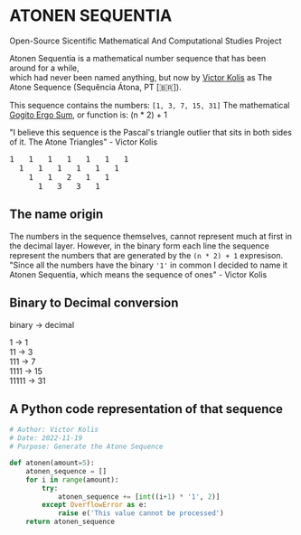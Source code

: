 # ATONEN SEQUENTIA
Open-Source Sicentific Mathematical And Computational Studies Project

Atonen Sequentia is a mathematical number sequence that has been around for a while,\
which had never been named anything, but now by [Victor Kolis](https://github.com/victorkolis) as The Atone Sequence (Sequência Átona, PT [🇧🇷]).

This sequence contains the numbers: `[1, 3, 7, 15, 31]`
The mathematical [Gogito Ergo Sum](https://en.wikipedia.org/wiki/Discourse_on_the_Method), or function is:
(n * 2) + 1

"I believe this sequence is the Pascal's triangle outlier that sits in both sides of it. The Atone Triangles" - Victor Kolis
<pre>
1   1   1   1   1   1   1
  1   1   1   1   1   1
    1   1   2   1   1
      1   3   3   1
</pre>

## The name origin
The numbers in the sequence themselves, cannot represent much at first in the decimal layer. However,
in the binary form each line the sequence represent the numbers that are generated by the `(n * 2) + 1` expresison.
"Since all the numbers have the binary `'1'` in common I decided to name it Atonen Sequentia, which means the sequence of ones" - Victor Kolis

## Binary to Decimal conversion
binary -> decimal

1 -> 1\
11 -> 3\
111 -> 7\
1111 -> 15\
11111 -> 31

## A Python code representation of that sequence
```python
# Author: Victor Kolis
# Date: 2022-11-19
# Purpose: Generate the Atone Sequence

def atonen(amount=5):
    atonen_sequence = []
    for i in range(amount):
        try:
            atonen_sequence += [int((i+1) * '1', 2)]
        except OverflowError as e:
            raise e('This value cannot be processed')
    return atonen_sequence
```
